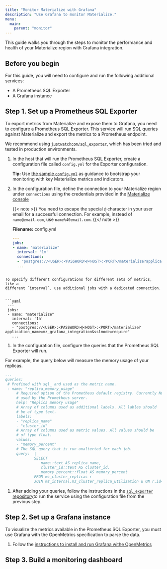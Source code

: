 ```yaml
---
title: "Monitor Materialize with Grafana"
description: "Use Grafana to monitor Materialize."
menu:
  main:
    parent: "monitor"
---
```


This guide walks you through the steps to monitor the performance and health of
your Materialize region with  Grafana integration.


## Before you begin 

For this guide, you will need to configure and run the following additional
services:

* A Prometheus SQL Exporter
* A Grafana instance

## Step 1. Set up a Prometheus SQL Exporter

To export metrics from Materialize and expose them to Grafana, you need to
configure a Prometheus SQL Exporter. This service will run SQL queries against
Materialize and export the metrics to a Prometheus endpoint.

We recommend using
[`justwatchcom/sql_exporter`](https://github.com/justwatchcom/sql_exporter),
which has been tried and tested in production environments.

1. In the host that will run the Prometheus SQL Exporter, create a configuration
   file called `config.yml` for the Exporter configuration.
   
   **Tip:** Use [the sample
   `config.yml`](https://github.com/MaterializeInc/demos/blob/main/integrations/grafana/local/config.yml.example) as guidance to bootstrap your monitoring with key Materialize metrics and indicators.
   
1. In the configuration file, define the connection to your Materialize region
   under `connections` using the credentials provided in the [Materialize
   console](https://console.materialize.com)
   
   {{< note >}}
   You need to escape the special `@` character in your user email for a successful connection.
   For example, instead of `name@email.com`, use `name%40email.com`.
   {{</ note >}}
   
   **Filename:** config.yml
   ```yaml
   ---
   jobs:
   - name: "materialize"
     interval: '1m'
     connections:
     - "postgres://<USER>:<PASSWORD>@<HOST>:<PORT>/materialize?application_name=mz_grafana_integration&sslmode=require"
     ...
  ```
  
  To specify different configurations for different sets of metrics, like a
  different `interval`, use additional jobs with a dedicated connection.
  
  
  ```yaml
   ---
   jobs:
   - name: "materialize"
     interval: '1h'
     connections:
     - "postgres://<USER>:<PASSWORD>@<HOST>:<PORT>/materialize?application_name=mz_grafana_integration&sslmode=require"
     ...
  ```

1. In the configuration file, configure the queries that the Prometheus SQL
   Exporter will run.
   
  For example, the query below will measure the memory usage of your
  replicas.
  
   ```yaml
   ...
   queries:
    # Prefixed with sql_ and used as the metric name.
    - name: "replica_memory_usage"
        # Required option of the Prometheus default registry. Currently NOT
        # used by the Prometheus server.
        help: "Replica memory usage"
        # Array of columns used as additional labels. All lables should
        # be of type text.
        labels:
        - "replica_name"
        - "cluster_id"
        # Array of columns used as metric values. All values should be
        # of type float.
        values:
        - "memory_percent"
        # The SQL query that is run unalterted for each job.
        query:  |
                SELECT
                   name::text AS replica_name,
                   cluster_id::text AS cluster_id,
                   memory_percent::float AS memory_percent
                FROM mz_cluster_replicas r
                JOIN mz_internal.mz_cluster_replica_utilization u ON r.id=u.replica_id;
   ```
   
1. After adding your queries, follow the instructions in the [`sql_exporter` repository](https://github.com/justwatchcom/sql_exporter#getting-started)to run the service using the configuration file from the previous step.

## Step 2. Set up a Grafana instance

To visualize the metrics available in the Prometheus SQL Exporter, you must use
Grafana with the OpenMetrics specification to parse the data.

1. Follow the [instructions to install and run Grafana withe
   OpenMetrics](https://grafana.com/blog/2022/05/10/how-to-collect-prometheus-metrics-with-the-opentelemetry-collector-and-grafana/)


## Step 3. Build a monitoring dashboard


